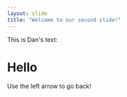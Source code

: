 ```yaml
---
layout: slide
title: "Welcome to our second slide!"
---
```

This is Dan's text:
# Hello
Use the left arrow to go back!
